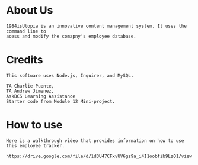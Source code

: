 # About Us

    1984isUtopia is an innovative content management system. It uses the command line to 
    acess and modify the comapny's employee database.

# Credits

    This software uses Node.js, Inquirer, and MySQL.

    TA Charlie Puente,
    TA Andrew Jimenez,
    AskBCS Learning Assistance
    Starter code from Module 12 Mini-project.

# How to use 

    Here is a walkthrough video that provides information on how to use this employee tracker.
    
    https://drive.google.com/file/d/1d3U47CFxvUV6gz9a_i4I1oobfib9LzO1/view



